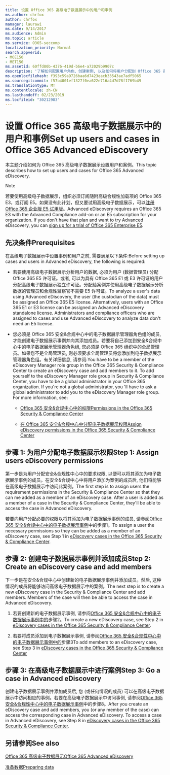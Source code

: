 ```yaml
---
title: 设置 Office 365 高级电子数据展示中的用户和事例
ms.author: chrfox
author: chrfox
manager: laurawi
ms.date: 9/14/2017
ms.audience: Admin
ms.topic: article
ms.service: O365-seccomp
localization_priority: Normal
search.appverid:
- MOE150
- MET150
ms.assetid: 60ffd80b-4376-419d-b6e4-a72029b9907c
description: '了解如何配置用户角色、创建案例, 以及如何将用户分配到 Office 365 高级电子数据展示中的案例。  '
ms.openlocfilehash: f393c59a9726baa6d7423eacb33543ae7adf5065
ms.sourcegitcommit: f57b4001ef1327f0ea622e716a4d7d78f1769b49
ms.translationtype: MT
ms.contentlocale: zh-CN
ms.lasthandoff: 02/23/2019
ms.locfileid: "30212983"
---
```

# <a name="set-up-users-and-cases-in-office-365-advanced-ediscovery"></a><span data-ttu-id="a8c4f-103">设置 Office 365 高级电子数据展示中的用户和事例</span><span class="sxs-lookup"><span data-stu-id="a8c4f-103">Set up users and cases in Office 365 Advanced eDiscovery</span></span>

<span data-ttu-id="a8c4f-104">本主题介绍如何为 Office 365 高级电子数据展示设置用户和案例。</span><span class="sxs-lookup"><span data-stu-id="a8c4f-104">This topic describes how to set up users and cases for Office 365 Advanced eDiscovery.</span></span>
  
> [!NOTE]
> <span data-ttu-id="a8c4f-p101">若要使用高级电子数据展示，组织必须订阅随附高级合规性加载项的 Office 365 E3，或订阅 E5。如果没有此计划，但又要试用高级电子数据展示，可以[注册 Office 365 企业版 E5 试用版](https://go.microsoft.com/fwlink/p/?LinkID=698279)。</span><span class="sxs-lookup"><span data-stu-id="a8c4f-p101">Advanced eDiscovery requires an Office 365 E3 with the Advanced Compliance add-on or an E5 subscription for your organization. If you don't have that plan and want to try Advanced eDiscovery, you can [sign up for a trial of Office 365 Enterprise E5](https://go.microsoft.com/fwlink/p/?LinkID=698279).</span></span> 
  
## <a name="prerequisites"></a><span data-ttu-id="a8c4f-107">先决条件</span><span class="sxs-lookup"><span data-stu-id="a8c4f-107">Prerequisites</span></span>

<span data-ttu-id="a8c4f-108">在高级电子数据展示中设置事例和用户之前, 需要满足以下条件:</span><span class="sxs-lookup"><span data-stu-id="a8c4f-108">Before setting up cases and users in Advanced eDiscovery, the following is required:</span></span>
  
- <span data-ttu-id="a8c4f-p102">若要使用高级电子数据展示分析用户的数据, 必须为用户 (数据管理员) 分配 Office 365 E5 许可证。或者, 可以为具有 Office 365 E1 或 E3 许可证的用户分配高级电子数据展示独立许可证。分配给案例并使用高级电子数据展示分析数据的管理员和合规性监察官不需要 E5 许可证。</span><span class="sxs-lookup"><span data-stu-id="a8c4f-p102">To analyze a user's data using Advanced eDiscovery, the user (the custodian of the data) must be assigned an Office 365 E5 license. Alternatively, users with an Office 365 E1 or E3 license can be assigned an Advanced eDiscovery standalone license. Administrators and compliance officers who are assigned to cases and use Advanced eDiscovery to analyze data don't need an E5 license.</span></span> 
    
- <span data-ttu-id="a8c4f-p103">您必须是 Office 365 安全&amp;合规中心中的电子数据展示管理器角色组的成员, 才能创建电子数据展示事例并向其添加成员。若要将自己添加到安全&amp;合规中心中的电子数据展示管理器角色组, 您必须是 Office 365 组织中的全局管理员。如果您不是全局管理员, 则必须要求全局管理员将您添加到电子数据展示管理器角色组。有关详细信息, 请参阅:</span><span class="sxs-lookup"><span data-stu-id="a8c4f-p103">You have to be a member of the eDiscovery Manager role group in the Office 365 Security &amp; Compliance Center to create an eDiscovery case and add members to it. To add yourself to the eDiscovery Manager role group in Security &amp; Compliance Center, you have to be a global administrator in your Office 365 organization. If you're not a global administrator, you 'll have to ask a global administrator to add you to the eDiscovery Manager role group. For more information, see:</span></span>
    
  - [<span data-ttu-id="a8c4f-116">Office 365 安全&amp;合规中心中的权限</span><span class="sxs-lookup"><span data-stu-id="a8c4f-116">Permissions in the Office 365 Security &amp; Compliance Center</span></span>](permissions-in-the-security-and-compliance-center.md)
    
  - [<span data-ttu-id="a8c4f-117">在 Office 365 安全&amp;合规中心中分配电子数据展示权限</span><span class="sxs-lookup"><span data-stu-id="a8c4f-117">Assign eDiscovery permissions in the Office‍ 365 Security &amp; Compliance Center</span></span>](assign-ediscovery-permissions.md)
    
## <a name="step-1-assign-users-ediscovery-permissions"></a><span data-ttu-id="a8c4f-118">步骤 1: 为用户分配电子数据展示权限</span><span class="sxs-lookup"><span data-stu-id="a8c4f-118">Step 1: Assign users eDiscovery permissions</span></span>

<span data-ttu-id="a8c4f-p104">第一步是为用户分配安全&amp;合规性中心中的要求权限, 以便可以将其添加为电子数据展示事例的成员。在安全&amp;合规中心中将用户添加为案例的成员后, 他们将能够在高级电子数据展示中访问此案例。</span><span class="sxs-lookup"><span data-stu-id="a8c4f-p104">The first step is to assign users the requirement permissions in the Security &amp; Compliance Center so that they can me added as a member of an eDiscovery case. After a user is added as a member of a case in the Security &amp; Compliance Center, they'll be able to access the case in Advanced eDiscovery.</span></span>
  
<span data-ttu-id="a8c4f-121">若要向用户分配必要的权限以将其添加为电子数据展示事例的成员, 请参阅[Office 365 安全&amp;合规中心中的电子数据展示事例](ediscovery-cases.md#step-1-assign-ediscovery-permissions-to-potential-case-members)中的步骤1。</span><span class="sxs-lookup"><span data-stu-id="a8c4f-121">To assign a user the necessary permissions so they can be added as a member of an eDiscovery case, see Step 1 in [eDiscovery cases in the Office 365 Security &amp; Compliance Center](ediscovery-cases.md#step-1-assign-ediscovery-permissions-to-potential-case-members).</span></span>
  
## <a name="step-2-create-an-ediscovery-case-and-add-members"></a><span data-ttu-id="a8c4f-122">步骤 2: 创建电子数据展示事例并添加成员</span><span class="sxs-lookup"><span data-stu-id="a8c4f-122">Step 2: Create an eDiscovery case and add members</span></span>

<span data-ttu-id="a8c4f-p105">下一步是在安全&amp;合规中心中创建新的电子数据展示事例并添加成员。然后, 这种情况的成员将能够访问高级电子数据展示中的案例。</span><span class="sxs-lookup"><span data-stu-id="a8c4f-p105">The next step is to create a new eDiscovery case in the Security &amp; Compliance Center and add members. Members of the case will then be able to access the case in Advanced eDiscovery.</span></span>
  
1. <span data-ttu-id="a8c4f-125">若要创建新的电子数据展示事例, 请参阅[Office 365 安全&amp;合规中心中的电子数据展示事例中的](ediscovery-cases.md#step-2-create-a-new-case)步骤2。</span><span class="sxs-lookup"><span data-stu-id="a8c4f-125">To create a new eDiscovery case, see Step 2 in [eDiscovery cases in the Office 365 Security &amp; Compliance Center](ediscovery-cases.md#step-2-create-a-new-case).</span></span>
    
2. <span data-ttu-id="a8c4f-126">若要将成员添加到电子数据展示事例, 请参阅[Office 365 安全&amp;合规性中心中的电子数据展示事例中的](ediscovery-cases.md#step-3-add-members-to-a-case)步骤3</span><span class="sxs-lookup"><span data-stu-id="a8c4f-126">To add members to an eDiscovery case, see Step 3 in [eDiscovery cases in the Office 365 Security &amp; Compliance Center](ediscovery-cases.md#step-3-add-members-to-a-case)</span></span>
    
## <a name="step-3-go-a-case-in-advanced-ediscovery"></a><span data-ttu-id="a8c4f-127">步骤 3: 在高级电子数据展示中进行案例</span><span class="sxs-lookup"><span data-stu-id="a8c4f-127">Step 3: Go a case in Advanced eDiscovery</span></span>

<span data-ttu-id="a8c4f-p106">创建电子数据展示事例并添加成员后, 您 (或任何情况的成员) 可以在高级电子数据展示中访问相应的事例。若要在高级电子数据展示中访问事例, 请参阅[Office 365 安全&amp;合规性中心中的电子数据展示事例](ediscovery-cases.md#step-8-go-to-the-case-in-advanced-ediscovery)中的步骤8。</span><span class="sxs-lookup"><span data-stu-id="a8c4f-p106">After you create an eDiscovery case and add members, you (or any member of the case) can access the corresponding case in Advanced eDiscovery. To access a case in Advanced eDiscovery, see Step 8 in [eDiscovery cases in the Office 365 Security &amp; Compliance Center](ediscovery-cases.md#step-8-go-to-the-case-in-advanced-ediscovery).</span></span>
  
## <a name="see-also"></a><span data-ttu-id="a8c4f-130">另请参阅</span><span class="sxs-lookup"><span data-stu-id="a8c4f-130">See also</span></span>

[<span data-ttu-id="a8c4f-131">Office 365 高级电子数据展示</span><span class="sxs-lookup"><span data-stu-id="a8c4f-131">Office 365 Advanced eDiscovery</span></span>](office-365-advanced-ediscovery.md)
  
[<span data-ttu-id="a8c4f-132">准备数据</span><span class="sxs-lookup"><span data-stu-id="a8c4f-132">Preparing data</span></span>](prepare-data-for-advanced-ediscovery.md)
 